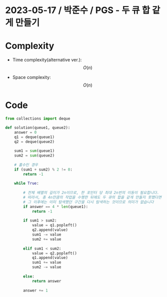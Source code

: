 
# 2023-05-17 / 박준수 / PGS - 두 큐 합 같게 만들기


# Complexity

- Time complexity(alternative ver.):  $$O(n)$$


- Space complexity: $$O(n)$$


# Code

```python
from collections import deque

def solution(queue1, queue2):
    answer = 0    
    q1 = deque(queue1)
    q2 = deque(queue2)
    
    sum1 = sum(queue1)
    sum2 = sum(queue2)
    
    # 홀수인 경우
    if (sum1 + sum2) % 2 != 0:
        return -1
    
    while True:
        
        # 전체 배열의 길이가 2n이므로, 한 포인터 당 최대 2n번의 이동이 필요합니다.
        # 따라서, 총 4n만큼의 작업을 수행한 뒤에도 두 큐의 합을 같게 만들지 못했다면 
        # 그 이후에는 이미 탐색했던 구간을 다시 탐색하는 것이므로 의미가 없습니다
        if answer == 4 * len(queue1):
            return -1
        
        if sum1 > sum2:
            value = q1.popleft()
            q2.append(value)
            sum1 -= value
            sum2 += value
            
        elif sum1 < sum2:
            value = q2.popleft()
            q1.append(value)
            sum1 += value
            sum2 -= value
            
        else:
            return answer
        
        answer += 1
```
